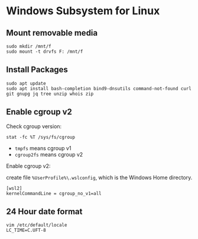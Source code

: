 # Windows Subsystem for Linux

## Mount removable media

```
sudo mkdir /mnt/f
sudo mount -t drvfs F: /mnt/f
```

## Install Packages

```
sudo apt update
sudo apt install bash-completion bind9-dnsutils command-not-found curl git gnupg jq tree unzip whois zip
```

## Enable cgroup v2

Check cgroup version:

```
stat -fc %T /sys/fs/cgroup
```

* `tmpfs` means cgroup v1
* `cgroup2fs` means cgroup v2

Enable cgroup v2:

create file `%UserProfile%\.wslconfig`, which is the Windows Home directory.

```
[wsl2]
kernelCommandLine = cgroup_no_v1=all
```

## 24 Hour date format

```
vim /etc/default/locale
LC_TIME=C.UFT-8
```
